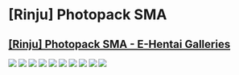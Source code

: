 # [Rinju] Photopack SMA

## [[Rinju] Photopack SMA - E-Hentai Galleries](https://e-hentai.org/g/2945062/367516d139/)

![](https://ehwv.moonchan.xyz/image/s/58685dc28f/2945062-1)
![](https://ehwv.moonchan.xyz/image/s/360c2ad2f4/2945062-2)
![](https://ehwv.moonchan.xyz/image/s/5256a00577/2945062-3)
![](https://ehwv.moonchan.xyz/image/s/1dfbde5948/2945062-4)
![](https://ehwv.moonchan.xyz/image/s/0f2dcc94a7/2945062-5)
![](https://ehwv.moonchan.xyz/image/s/06f04cbe91/2945062-6)
![](https://ehwv.moonchan.xyz/image/s/fac7960bd8/2945062-7)
![](https://ehwv.moonchan.xyz/image/s/1eec627ab4/2945062-8)
![](https://ehwv.moonchan.xyz/image/s/8a39186cc6/2945062-9)
![](https://ehwv.moonchan.xyz/image/s/54a2b0a6da/2945062-10)
